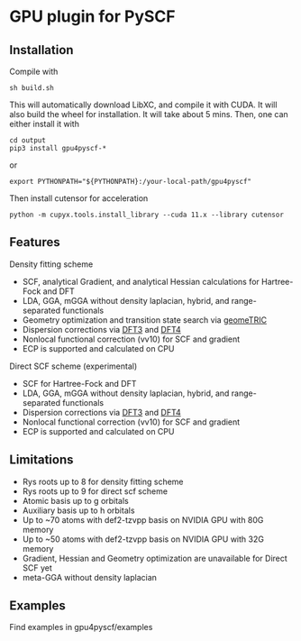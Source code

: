 GPU plugin for PySCF
====================

Installation
--------
Compile with
```
sh build.sh
```
This will automatically download LibXC, and compile it with CUDA. It will also build the wheel for installation. It will take about 5 mins. Then, one can either install it with
```
cd output
pip3 install gpu4pyscf-*
```
or
```
export PYTHONPATH="${PYTHONPATH}:/your-local-path/gpu4pyscf"
```
Then install cutensor for acceleration
```
python -m cupyx.tools.install_library --cuda 11.x --library cutensor
```

Features
--------
Density fitting scheme
- SCF, analytical Gradient, and analytical Hessian calculations for Hartree-Fock and DFT
- LDA, GGA, mGGA without density laplacian, hybrid, and range-separated functionals
- Geometry optimization and transition state search via [geomeTRIC](https://geometric.readthedocs.io/en/latest/)
- Dispersion corrections via [DFT3](https://github.com/dftd3/simple-dftd3) and [DFT4](https://github.com/dftd4/dftd4)
- Nonlocal functional correction (vv10) for SCF and gradient
- ECP is supported and calculated on CPU

Direct SCF scheme (experimental)
- SCF for Hartree-Fock and DFT
- LDA, GGA, mGGA without density laplacian, hybrid, and range-separated functionals
- Dispersion corrections via [DFT3](https://github.com/dftd3/simple-dftd3) and [DFT4](https://github.com/dftd4/dftd4)
- Nonlocal functional correction (vv10) for SCF and gradient
- ECP is supported and calculated on CPU

Limitations
--------
- Rys roots up to 8 for density fitting scheme
- Rys roots up to 9 for direct scf scheme
- Atomic basis up to g orbitals
- Auxiliary basis up to h orbitals
- Up to ~70 atoms with def2-tzvpp basis on NVIDIA GPU with 80G memory
- Up to ~50 atoms with def2-tzvpp basis on NVIDIA GPU with 32G memory
- Gradient, Hessian and Geometry optimization are unavailable for Direct SCF yet
- meta-GGA without density laplacian


Examples
--------
Find examples in gpu4pyscf/examples

